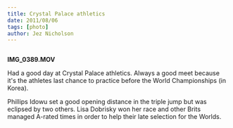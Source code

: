```yaml
---
title: Crystal Palace athletics
date: 2011/08/06
tags: [photo]
author: Jez Nicholson
---
```

<div class='p_embed p_video_embed'>
<a href="http://itsallinthega.me/crystal-palace-athletics"><img alt="" src="http://getfile2.posterous.com/getfile/video.posterous.com/jnicho02/Sm8KFikjGmyiRoBcy1VfWVAUziCTJWMpdl8TrIVGIUz5xetCVGd5J5dJVlqg/frame_0000.png" /></a>

<strong>IMG_0389.MOV</strong>

Had a good day at Crystal Palace athletics. Always a good meet because it's the athletes last chance to practice before the World Championships (in Korea).

Phillips Idowu set a good opening distance in the triple jump but was eclipsed by two others. Lisa Dobrisky won her race and other Brits managed A-rated times in order to help their late selection for the Worlds.
